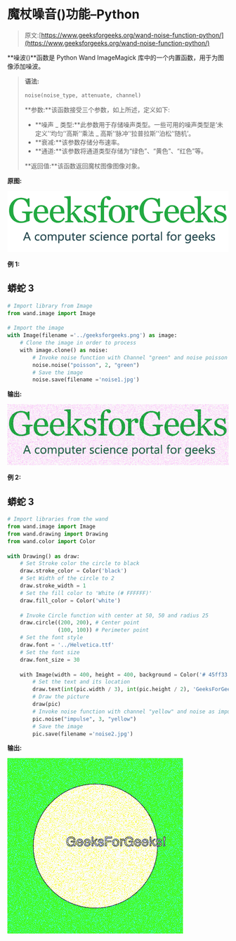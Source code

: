 # 魔杖噪音()功能–Python

> 原文:[https://www.geeksforgeeks.org/wand-noise-function-python/](https://www.geeksforgeeks.org/wand-noise-function-python/)

**噪波()**函数是 Python Wand ImageMagick 库中的一个内置函数，用于为图像添加噪波。

> **语法:**
> 
> ```py
> noise(noise_type, attenuate, channel)
> ```
> 
> **参数:**该函数接受三个参数，如上所述，定义如下:
> 
> *   **噪声 _ 类型:**此参数用于存储噪声类型。一些可用的噪声类型是‘未定义’‘均匀’‘高斯’‘乘法 _ 高斯’‘脉冲’‘拉普拉斯’‘泊松’‘随机’。
> *   **衰减:**该参数存储分布速率。
> *   **通道:**该参数将通道类型存储为“绿色”、“黄色”、“红色”等。
> 
> **返回值:**该函数返回魔杖图像图像对象。

**原图:**

![](img/2d3a0fdbc25c0bbb46c47454d1b0acc7.png)

**例 1:**

## 蟒蛇 3

```py
# Import library from Image
from wand.image import Image

# Import the image
with Image(filename ='../geeksforgeeks.png') as image:
    # Clone the image in order to process
    with image.clone() as noise:
        # Invoke noise function with Channel "green" and noise poisson
        noise.noise("poisson", 2, "green")
        # Save the image
        noise.save(filename ='noise1.jpg')
```

**输出:**

![](img/6df3e95f34f6047f7db76eeee5f1e08b.png)

**例 2:**

## 蟒蛇 3

```py
# Import libraries from the wand 
from wand.image import Image
from wand.drawing import Drawing
from wand.color import Color

with Drawing() as draw:
    # Set Stroke color the circle to black
    draw.stroke_color = Color('black')
    # Set Width of the circle to 2
    draw.stroke_width = 1
    # Set the fill color to 'White (# FFFFFF)'
    draw.fill_color = Color('white')

    # Invoke Circle function with center at 50, 50 and radius 25
    draw.circle((200, 200), # Center point
                (100, 100)) # Perimeter point
    # Set the font style
    draw.font = '../Helvetica.ttf'
    # Set the font size
    draw.font_size = 30

    with Image(width = 400, height = 400, background = Color('# 45ff33')) as pic:
        # Set the text and its location
        draw.text(int(pic.width / 3), int(pic.height / 2), 'GeeksForGeeks !')
        # Draw the picture
        draw(pic)
        # Invoke noise function with channel "yellow" and noise as impulse
        pic.noise("impulse", 3, "yellow")
        # Save the image
        pic.save(filename ='noise2.jpg')
```

**输出:**

![](img/77a921829e05f966708b9776b17e0eff.png)